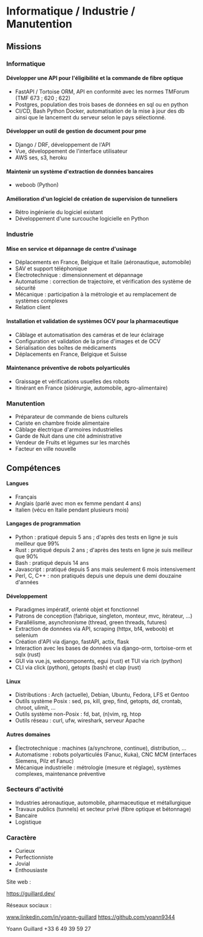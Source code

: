 # Informatique / Industrie / Manutention

## Missions
### Informatique
#### Développer une API pour l'éligibilité et la commande de fibre optique
- FastAPI / Tortoise ORM, API en conformité avec les normes TMForum (TMF 673 ; 620 ; 622)
- Postgres, population des trois bases de données en sql ou en python
- CI/CD, Bash Python Docker, automatisation de la mise à jour des db ainsi que le lancement du serveur selon le pays sélectionné.

#### Développer un outil de gestion de document pour pme
- Django / DRF, développement de l'API
- Vue, développement de l'interface utilisateur
- AWS ses, s3, heroku


#### Maintenir un système d'extraction de données bancaires
- weboob (Python)

#### Amélioration d'un logiciel de création de supervision de tunneliers
- Rétro ingénierie du logiciel existant
- Développement d'une surcouche logicielle en Python


### Industrie
#### Mise en service et dépannage de centre d'usinage
- Déplacements en France, Belgique et Italie (aéronautique, automobile)
- SAV et support téléphonique
- Électrotechnique : dimensionnement et dépannage
- Automatisme : correction de trajectoire, et vérification des système de sécurité
- Mécanique : participation à la métrologie et au remplacement de systèmes complexes
- Relation client

#### Installation et validation de systèmes OCV pour la pharmaceutique
- Câblage et automatisation des caméras et de leur éclairage
- Configuration et validation de la prise d'images et de OCV
- Sérialisation des boîtes de médicaments
- Déplacements en France, Belgique et Suisse

#### Maintenance préventive de robots polyarticulés
- Graissage et vérifications usuelles des robots
- Itinérant en France (sidérurgie, automobile, agro-alimentaire)

### Manutention
- Préparateur de commande de biens culturels
- Cariste en chambre froide alimentaire
- Câblage électrique d'armoires industrielles
- Garde de Nuit dans une cité administrative
- Vendeur de Fruits et légumes sur les marchés
- Facteur en ville nouvelle

## Compétences
#### Langues
- Français
- Anglais (parlé avec mon ex femme pendant 4 ans)
- Italien (vécu en Italie pendant plusieurs mois)

#### Langages de programmation
- Python : pratiqué depuis 5 ans ; d'après des tests en ligne je suis meilleur que 99%
- Rust : pratiqué depuis 2 ans ; d'après des tests en ligne je suis meilleur que 90%
- Bash : pratiqué depuis 14 ans
- Javascript : pratiqué depuis 5 ans mais seulement 6 mois intensivement
- Perl, C, C++ : non pratiqués depuis une depuis une demi douzaine d'années

#### Développement
- Paradigmes impératif, orienté objet et fonctionnel
- Patrons de conception (fabrique, singleton, monteur, mvc, itérateur, ...)
- Parallélisme, asynchronisme (thread, green threads, futures)
- Extraction de données via API, scraping (httpx, bf4, weboob) et selenium
- Création d'API via django, fastAPI, actix, flask
- Interaction avec les bases de données via django-orm, tortoise-orm et sqlx (rust)
- GUI via vue.js, webcomponents, egui (rust) et TUI via rich (python)
- CLI via click (python), getopts (bash) et clap (rust)

#### Linux
- Distributions : Arch (actuelle), Debian, Ubuntu, Fedora, LFS et Gentoo
- Outils système Posix : sed, ps, kill, grep, find, getopts, dd, crontab, chroot, ulimit, ...
- Outils système non-Posix : fd, bat, (n)vim, rg, htop
- Outils réseau : curl, ufw, wireshark, serveur Apache

#### Autres domaines
- Électrotechnique : machines (a/synchrone, continue), distribution, ...
- Automatisme : robots polyarticulés (Fanuc, Kuka), CNC MCM (interfaces Siemens, Pilz et Fanuc)
- Mécanique industrielle : métrologie (mesure et réglage), systèmes complexes, maintenance préventive

### Secteurs d'activité
- Industries aéronautique, automobile, pharmaceutique et métallurgique
- Travaux publics (tunnels) et secteur privé (fibre optique et bétonnage)
- Bancaire
- Logistique


### Caractère
- Curieux
- Perfectionniste
- Jovial
- Enthousiaste


Site web :

https://guillard.dev/


Réseaux sociaux :

www.linkedin.com/in/yoann-guillard
https://github.com/yoann9344


Yoann Guillard
+33 6 49 39 59 27
